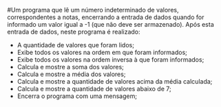 #Um programa que lê um número indeterminado de valores, correspondentes a notas, encerrando a entrada de dados quando for informado um valor igual a -1 (que não deve ser armazenado). Após esta entrada de dados,  neste programa é realizado:

*  A quantidade de valores que foram lidos;
*  Exibe todos os valores na ordem em que foram informados;
*  Exibe todos os valores na ordem inversa à que foram informados;
*  Calcula e mostre a soma dos valores;
*  Calcula e mostre a média dos valores;
*  Calcula e mostre a quantidade de valores acima da média calculada;
*  Calcula e mostre a quantidade de valores abaixo de 7;
*  Encerra o programa com uma mensagem;
